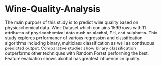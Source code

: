 # Wine-Quality-Analysis
The main purpose of this study is to predict wine quality based on physicochemical data. Wine Dataset which contains 1599 rows with 11 attributes of physicochemical data such as alcohol, PH, and sulphates. This study explores performance of various regression and classification algorithms including binary, multiclass classification as well as continuous predicted output. Comparative studies show binary classification outperforms other techniques with Random Forest performing the best. Feature evaluation shows alcohol has greatest influence on quality.
